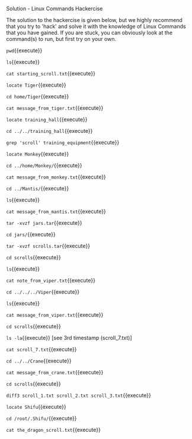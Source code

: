 Solution - Linux Commands Hackercise

The solution to the hackercise is given below, but we highly recommend that you try to 'hack' and solve it with the knowledge of Linux Commands that you have gained. If you are stuck, you can obviously look at the command(s) to run, but first try on your own.

`pwd`{{execute}}

`ls`{{execute}}

`cat starting_scroll.txt`{{execute}}

`locate Tiger`{{execute}}

`cd home/Tiger`{{execute}}

`cat message_from_tiger.txt`{{execute}}

`locate training_hall`{{execute}}

`cd ../../training_hall`{{execute}}

`grep 'scroll' training_equipment`{{execute}}

`locate Monkey`{{execute}}

`cd ../home/Monkey/`{{execute}}

`cat message_from_monkey.txt`{{execute}}

`cd ../Mantis/`{{execute}}

`ls`{{execute}}

`cat message_from_mantis.txt`{{execute}}

`tar -xvzf jars.tar`{{execute}}

`cd jars/`{{execute}}

`tar -xvzf scrolls.tar`{{execute}}

`cd scrolls`{{execute}}

`ls`{{execute}}

`cat note_from_viper.txt`{{execute}}

`cd ../../../Viper`{{execute}}

`ls`{{execute}}

`cat message_from_viper.txt`{{execute}}

`cd scrolls`{{execute}}

`ls -la`{{execute}} [see 3rd timestamp (scroll_7.txt)]

`cat scroll_7.txt`{{execute}}

`cd ../../Crane`{{execute}}

`cat message_from_crane.txt`{{execute}}

`cd scrolls`{{execute}}

`diff3 scroll_1.txt scroll_2.txt scroll_3.txt`{{execute}}

`locate Shifu`{{execute}}

`cd /root/.Shifu/`{{execute}}

`cat the_dragon_scroll.txt`{{execute}}
